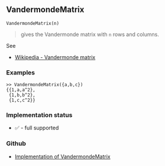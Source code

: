 ## VandermondeMatrix

```
VandermondeMatrix(n)
```

> gives the Vandermonde matrix with `n` rows and columns.

See  
* [Wikipedia - Vandermonde matrix](https://en.wikipedia.org/wiki/Vandermonde_matrix)

### Examples
 
```
>> VandermondeMatrix({a,b,c})
{{1,a,a^2},
 {1,b,b^2},
 {1,c,c^2}}
```






### Implementation status

* &#x2705; - full supported

### Github

* [Implementation of VandermondeMatrix](https://github.com/axkr/symja_android_library/blob/master/symja_android_library/matheclipse-core/src/main/java/org/matheclipse/core/builtin/LinearAlgebra.java#L6191) 

